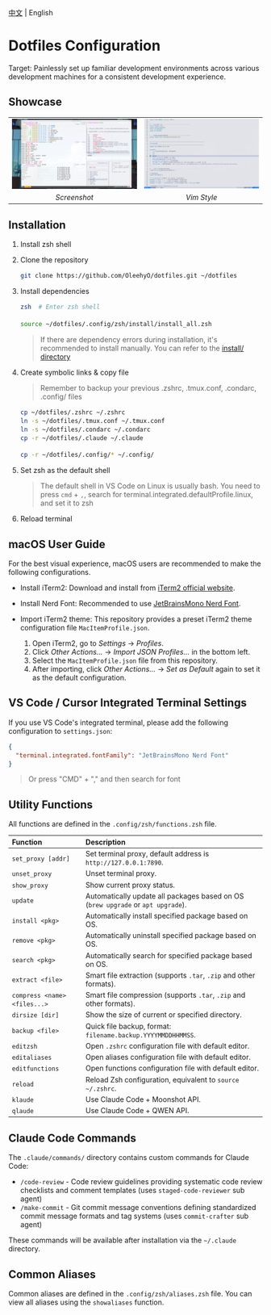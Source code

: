 [中文](README.md) | English

# Dotfiles Configuration

Target: Painlessly set up familiar development environments across various development machines for a consistent development experience.

## Showcase

<div align="center">
  <table style="border: none;">
    <tr>
      <td style="border: none;"><img src="assets/demo1.png" alt="Demo 1" width="400"/></td>
      <td style="border: none;"><img src="assets/demo2.png" alt="Demo 2" width="400"/></td>
    </tr>
    <tr>
      <td align="center" style="border: none;"><em>Screenshot</em></td>
      <td align="center" style="border: none;"><em>Vim Style</em></td>
    </tr>
  </table>
</div>

## Installation

1. Install zsh shell

2. Clone the repository

    ```bash
    git clone https://github.com/OleehyO/dotfiles.git ~/dotfiles
    ```

3. Install dependencies

    ```bash
    zsh  # Enter zsh shell

    source ~/dotfiles/.config/zsh/install/install_all.zsh
    ```

    > If there are dependency errors during installation, it's recommended to install manually. You can refer to the [install/ directory](./.config/zsh/install/)

4. Create symbolic links & copy file
    > Remember to backup your previous .zshrc, .tmux.conf, .condarc, .config/ files

    ```bash
    cp ~/dotfiles/.zshrc ~/.zshrc
    ln -s ~/dotfiles/.tmux.conf ~/.tmux.conf
    ln -s ~/dotfiles/.condarc ~/.condarc
    cp -r ~/dotfiles/.claude ~/.claude

    cp -r ~/dotfiles/.config/* ~/.config/
    ```

5. Set zsh as the default shell

    > The default shell in VS Code on Linux is usually bash. You need to press `cmd` + `,`, search for terminal.integrated.defaultProfile.linux, and set it to zsh

6. Reload terminal

## macOS User Guide

For the best visual experience, macOS users are recommended to make the following configurations.

* Install iTerm2: Download and install from [iTerm2 official website](https://iterm2.com/index.html).

* Install Nerd Font: Recommended to use [JetBrainsMono Nerd Font](https://github.com/ryanoasis/nerd-fonts/releases/download/v3.4.0/JetBrainsMono.zip).

* Import iTerm2 theme: This repository provides a preset iTerm2 theme configuration file `MacItemProfile.json`.

    1. Open iTerm2, go to *Settings* -> *Profiles*.
    2. Click *Other Actions...* -> *Import JSON Profiles...* in the bottom left.
    3. Select the `MacItemProfile.json` file from this repository.
    4. After importing, click *Other Actions...* -> *Set as Default* again to set it as the default configuration.

## VS Code / Cursor Integrated Terminal Settings

If you use VS Code's integrated terminal, please add the following configuration to `settings.json`:

```json
{
  "terminal.integrated.fontFamily": "JetBrainsMono Nerd Font"
}
```

> Or press "CMD" + "," and then search for font

## Utility Functions

All functions are defined in the `.config/zsh/functions.zsh` file.

| Function | Description |
| :--- | :--- |
| `set_proxy [addr]` | Set terminal proxy, default address is `http://127.0.0.1:7890`. |
| `unset_proxy` | Unset terminal proxy. |
| `show_proxy` | Show current proxy status. |
| `update` | Automatically update all packages based on OS (`brew upgrade` or `apt upgrade`). |
| `install <pkg>` | Automatically install specified package based on OS. |
| `remove <pkg>` | Automatically uninstall specified package based on OS. |
| `search <pkg>` | Automatically search for specified package based on OS. |
| `extract <file>` | Smart file extraction (supports `.tar`, `.zip` and other formats). |
| `compress <name> <files...>` | Smart file compression (supports `.tar`, `.zip` and other formats). |
| `dirsize [dir]` | Show the size of current or specified directory. |
| `backup <file>` | Quick file backup, format: `filename.backup.YYYYMMDDHHMMSS`. |
| `editzsh` | Open `.zshrc` configuration file with default editor. |
| `editaliases` | Open aliases configuration file with default editor. |
| `editfunctions` | Open functions configuration file with default editor. |
| `reload` | Reload Zsh configuration, equivalent to `source ~/.zshrc`. |
| `klaude` | Use Claude Code + Moonshot API. |
| `qlaude` | Use Claude Code + QWEN API. |

## Claude Code Commands

The `.claude/commands/` directory contains custom commands for Claude Code:

- `/code-review` - Code review guidelines providing systematic code review checklists and comment templates (uses `staged-code-reviewer` sub agent)
- `/make-commit` - Git commit message conventions defining standardized commit message formats and tag systems (uses `commit-crafter` sub agent)

These commands will be available after installation via the `~/.claude` directory.

## Common Aliases

Common aliases are defined in the `.config/zsh/aliases.zsh` file. You can view all aliases using the `showaliases` function.
